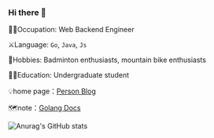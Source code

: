 ### Hi there 👋



:pouting_man:Occupation: Web Backend Engineer

:crossed_swords:Language: `Go`, `Java`, `Js`

:badminton:Hobbies: Badminton enthusiasts, mountain bike enthusiasts

:man_student:Education: Undergraduate student

:bulb:home page：[Person Blog](https://www.vegetableprogrammer.top/)

🗺️note：[Golang Docs](https://golang.halfiisland.com/)

![Anurag's GitHub stats](https://github-readme-stats.vercel.app/api?username=246859&show_icons=true&theme=onedark)
